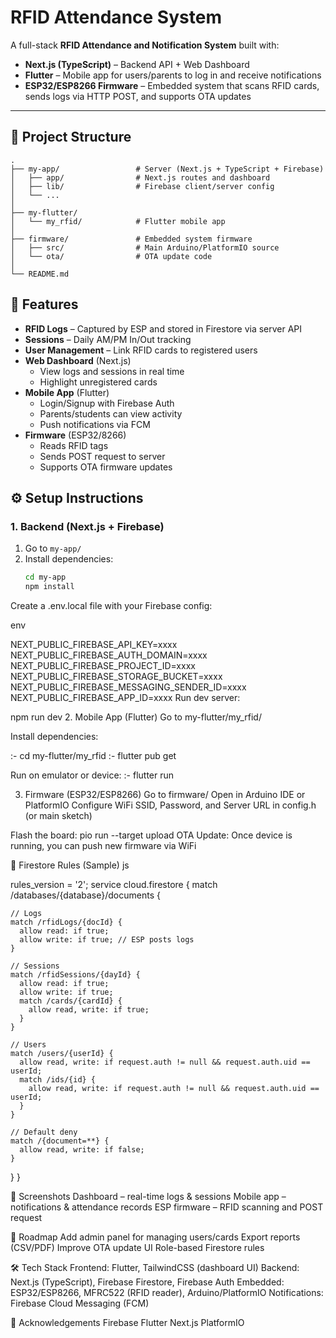 # RFID Attendance System  

A full-stack **RFID Attendance and Notification System** built with:  
- **Next.js (TypeScript)** – Backend API + Web Dashboard  
- **Flutter** – Mobile app for users/parents to log in and receive notifications  
- **ESP32/ESP8266 Firmware** – Embedded system that scans RFID cards, sends logs via HTTP POST, and supports OTA updates  

---

## 📂 Project Structure  

```
.
├── my-app/                 # Server (Next.js + TypeScript + Firebase)
│   ├── app/                # Next.js routes and dashboard
│   ├── lib/                # Firebase client/server config
│   └── ...                 
│
├── my-flutter/
│   └── my_rfid/            # Flutter mobile app
│
├── firmware/               # Embedded system firmware
│   ├── src/                # Main Arduino/PlatformIO source
│   └── ota/                # OTA update code
│
└── README.md
```

## 🚀 Features  

- **RFID Logs** – Captured by ESP and stored in Firestore via server API  
- **Sessions** – Daily AM/PM In/Out tracking  
- **User Management** – Link RFID cards to registered users  
- **Web Dashboard** (Next.js)  
  - View logs and sessions in real time  
  - Highlight unregistered cards  
- **Mobile App** (Flutter)  
  - Login/Signup with Firebase Auth  
  - Parents/students can view activity  
  - Push notifications via FCM  
- **Firmware** (ESP32/8266)  
  - Reads RFID tags  
  - Sends POST request to server  
  - Supports OTA firmware updates  



## ⚙️ Setup Instructions  

### 1. Backend (Next.js + Firebase)  

1. Go to `my-app/`  
2. Install dependencies:  
   ```bash
   cd my-app
   npm install
Create a .env.local file with your Firebase config:

env

NEXT_PUBLIC_FIREBASE_API_KEY=xxxx
NEXT_PUBLIC_FIREBASE_AUTH_DOMAIN=xxxx
NEXT_PUBLIC_FIREBASE_PROJECT_ID=xxxx
NEXT_PUBLIC_FIREBASE_STORAGE_BUCKET=xxxx
NEXT_PUBLIC_FIREBASE_MESSAGING_SENDER_ID=xxxx
NEXT_PUBLIC_FIREBASE_APP_ID=xxxx
Run dev server:

npm run dev
2. Mobile App (Flutter)
Go to my-flutter/my_rfid/

Install dependencies:

:- cd my-flutter/my_rfid
:- flutter pub get

Run on emulator or device:
:- flutter run

3. Firmware (ESP32/ESP8266)
Go to firmware/
Open in Arduino IDE or PlatformIO
Configure WiFi SSID, Password, and Server URL in config.h (or main sketch)

Flash the board:
pio run --target upload
OTA Update: Once device is running, you can push new firmware via WiFi

🔐 Firestore Rules (Sample)
js

rules_version = '2';
service cloud.firestore {
  match /databases/{database}/documents {

    // Logs
    match /rfidLogs/{docId} {
      allow read: if true;
      allow write: if true; // ESP posts logs
    }

    // Sessions
    match /rfidSessions/{dayId} {
      allow read: if true;
      allow write: if true;
      match /cards/{cardId} {
        allow read, write: if true;
      }
    }

    // Users
    match /users/{userId} {
      allow read, write: if request.auth != null && request.auth.uid == userId;
      match /ids/{id} {
        allow read, write: if request.auth != null && request.auth.uid == userId;
      }
    }

    // Default deny
    match /{document=**} {
      allow read, write: if false;
    }
  }
}

📸 Screenshots
Dashboard – real-time logs & sessions
Mobile app – notifications & attendance records
ESP firmware – RFID scanning and POST request

📌 Roadmap
 Add admin panel for managing users/cards
 Export reports (CSV/PDF)
 Improve OTA update UI
 Role-based Firestore rules

🛠️ Tech Stack
Frontend: Flutter, TailwindCSS (dashboard UI)
Backend: Next.js (TypeScript), Firebase Firestore, Firebase Auth
Embedded: ESP32/ESP8266, MFRC522 (RFID reader), Arduino/PlatformIO
Notifications: Firebase Cloud Messaging (FCM)


🙌 Acknowledgements
Firebase
Flutter
Next.js
PlatformIO
